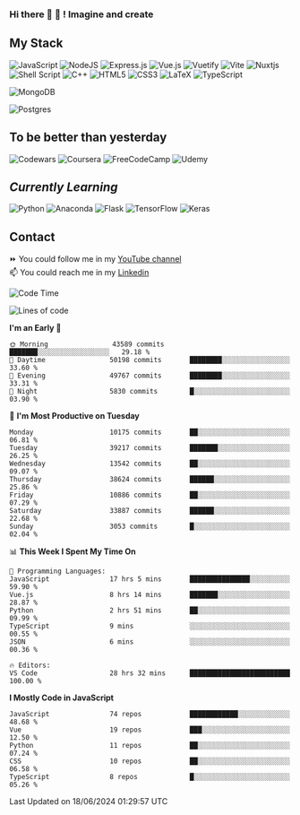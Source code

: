 ### Hi there 👋 🤖 ! Imagine and create

## My Stack
![JavaScript](https://img.shields.io/badge/javascript-%23323330.svg?style=for-the-badge&logo=javascript&logoColor=%23F7DF1E) ![NodeJS](https://img.shields.io/badge/node.js-6DA55F?style=for-the-badge&logo=node.js&logoColor=white) <img alt="Express.js" src="https://img.shields.io/badge/express.js%20-%23404d59.svg?&style=for-the-badge"/> ![Vue.js](https://img.shields.io/badge/vuejs-%2335495e.svg?style=for-the-badge&logo=vuedotjs&logoColor=%234FC08D) ![Vuetify](https://img.shields.io/badge/Vuetify-1867C0?style=for-the-badge&logo=vuetify&logoColor=AEDDFF) ![Vite](https://img.shields.io/badge/vite-%23646CFF.svg?style=for-the-badge&logo=vite&logoColor=white) ![Nuxtjs](https://img.shields.io/badge/Nuxt-002E3B?style=for-the-badge&logo=nuxtdotjs&logoColor=#00DC82) ![Shell Script](https://img.shields.io/badge/shell_script-%23121011.svg?style=for-the-badge&logo=gnu-bash&logoColor=white) ![C++](https://img.shields.io/badge/c++-%2300599C.svg?style=for-the-badge&logo=c%2B%2B&logoColor=white) ![HTML5](https://img.shields.io/badge/html5-%23E34F26.svg?style=for-the-badge&logo=html5&logoColor=white) ![CSS3](https://img.shields.io/badge/css3-%231572B6.svg?style=for-the-badge&logo=css3&logoColor=white) ![LaTeX](https://img.shields.io/badge/latex-%23008080.svg?style=for-the-badge&logo=latex&logoColor=white) ![TypeScript](https://img.shields.io/badge/typescript-%23007ACC.svg?style=for-the-badge&logo=typescript&logoColor=white)
<div>
  <img alt="MongoDB" src ="https://img.shields.io/badge/MongoDB-%234ea94b.svg?&style=for-the-badge&logo=mongodb&logoColor=white"/>
  
  ![Postgres](https://img.shields.io/badge/postgres-%23316192.svg?style=for-the-badge&logo=postgresql&logoColor=white)
</div>

## To be better than yesterday
![Codewars](https://img.shields.io/badge/Codewars-B1361E?style=for-the-badge&logo=codewars&logoColor=grey)
  ![Coursera](https://img.shields.io/badge/Coursera-%230056D2.svg?style=for-the-badge&logo=Coursera&logoColor=white)
  ![FreeCodeCamp](https://img.shields.io/badge/Freecodecamp-%23123.svg?&style=for-the-badge&logo=freecodecamp&logoColor=green)
  ![Udemy](https://img.shields.io/badge/Udemy-A435F0?style=for-the-badge&logo=Udemy&logoColor=white)

## *Currently Learning*
![Python](https://img.shields.io/badge/python-3670A0?style=for-the-badge&logo=python&logoColor=ffdd54) ![Anaconda](https://img.shields.io/badge/Anaconda-%2344A833.svg?style=for-the-badge&logo=anaconda&logoColor=white) 
![Flask](https://img.shields.io/badge/flask-%23000.svg?style=for-the-badge&logo=flask&logoColor=white) ![TensorFlow](https://img.shields.io/badge/TensorFlow-%23FF6F00.svg?style=for-the-badge&logo=TensorFlow&logoColor=white) ![Keras](https://img.shields.io/badge/Keras-%23D00000.svg?style=for-the-badge&logo=Keras&logoColor=white)

## Contact
⏩ You could follow me in my <a href="https://www.youtube.com/c/ViktorJimenezF" target="blank">YouTube channel</a>   <br>
📫 You could reach me in my <a href="https://www.linkedin.com/in/victorjuanjimenez/" target="blank">Linkedin</a>  

<!--START_SECTION:waka-->
![Code Time](http://img.shields.io/badge/Code%20Time-2%2C418%20hrs%2012%20mins-blue)

![Lines of code](https://img.shields.io/badge/From%20Hello%20World%20I%27ve%20Written-245.9%20million%20lines%20of%20code-blue)

**I'm an Early 🐤** 

```text
🌞 Morning                43589 commits       ███████░░░░░░░░░░░░░░░░░░   29.18 % 
🌆 Daytime                50198 commits       ████████░░░░░░░░░░░░░░░░░   33.60 % 
🌃 Evening                49767 commits       ████████░░░░░░░░░░░░░░░░░   33.31 % 
🌙 Night                  5830 commits        █░░░░░░░░░░░░░░░░░░░░░░░░   03.90 % 
```
📅 **I'm Most Productive on Tuesday** 

```text
Monday                   10175 commits       ██░░░░░░░░░░░░░░░░░░░░░░░   06.81 % 
Tuesday                  39217 commits       ███████░░░░░░░░░░░░░░░░░░   26.25 % 
Wednesday                13542 commits       ██░░░░░░░░░░░░░░░░░░░░░░░   09.07 % 
Thursday                 38624 commits       ██████░░░░░░░░░░░░░░░░░░░   25.86 % 
Friday                   10886 commits       ██░░░░░░░░░░░░░░░░░░░░░░░   07.29 % 
Saturday                 33887 commits       ██████░░░░░░░░░░░░░░░░░░░   22.68 % 
Sunday                   3053 commits        █░░░░░░░░░░░░░░░░░░░░░░░░   02.04 % 
```


📊 **This Week I Spent My Time On** 

```text
💬 Programming Languages: 
JavaScript               17 hrs 5 mins       ███████████████░░░░░░░░░░   59.90 % 
Vue.js                   8 hrs 14 mins       ███████░░░░░░░░░░░░░░░░░░   28.87 % 
Python                   2 hrs 51 mins       ██░░░░░░░░░░░░░░░░░░░░░░░   09.99 % 
TypeScript               9 mins              ░░░░░░░░░░░░░░░░░░░░░░░░░   00.55 % 
JSON                     6 mins              ░░░░░░░░░░░░░░░░░░░░░░░░░   00.36 % 

🔥 Editors: 
VS Code                  28 hrs 32 mins      █████████████████████████   100.00 % 
```

**I Mostly Code in JavaScript** 

```text
JavaScript               74 repos            ████████████░░░░░░░░░░░░░   48.68 % 
Vue                      19 repos            ███░░░░░░░░░░░░░░░░░░░░░░   12.50 % 
Python                   11 repos            ██░░░░░░░░░░░░░░░░░░░░░░░   07.24 % 
CSS                      10 repos            ██░░░░░░░░░░░░░░░░░░░░░░░   06.58 % 
TypeScript               8 repos             █░░░░░░░░░░░░░░░░░░░░░░░░   05.26 % 
```




 Last Updated on 18/06/2024 01:29:57 UTC
<!--END_SECTION:waka-->

<!--
**ViktorJJF/ViktorJJF** is a ✨ _special_ ✨ repository because its `README.md` (this file) appears on your GitHub profile.



Here are some ideas to get you started:

- 🔭 I’m currently working on ...
- 🌱 I’m currently learning ...
- 👯 I’m looking to collaborate on ...
- 🤔 I’m looking for help with ...
- 💬 Ask me about ...
- 📫 How to reach me: ...
- 😄 Pronouns: ...
- ⚡ Fun fact: ...
-->
